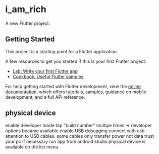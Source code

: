 # i_am_rich

A new Flutter project.

## Getting Started

This project is a starting point for a Flutter application.

A few resources to get you started if this is your first Flutter project:

- [Lab: Write your first Flutter app](https://docs.flutter.dev/get-started/codelab)
- [Cookbook: Useful Flutter samples](https://docs.flutter.dev/cookbook)

For help getting started with Flutter development, view the
[online documentation](https://docs.flutter.dev/), which offers tutorials,
samples, guidance on mobile development, and a full API reference.

## physical device
enable developer mode
    tap "build number" multipe times
    => developer options became available
    enable USB debugging
connect with usb. attention to USB cables. some cables only transfer power not data
trust your pc if necessary
run app from android studio
    physical device is available on the list menu


